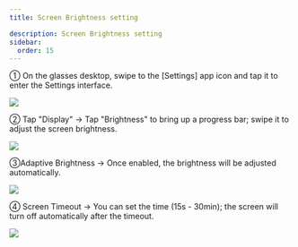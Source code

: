 ```yaml
---
title: Screen Brightness setting

description: Screen Brightness setting
sidebar:
  order: 15
---
```


① On the glasses desktop, swipe to the \[Settings] app icon and tap it to enter the Settings interface.

![](public/images/air3/screen-brightness-1.PNG)

② Tap "Display" → Tap "Brightness" to bring up a progress bar; swipe it to adjust the screen brightness.

![](public/images/air3/screen-brightness-2.PNG)

③Adaptive Brightness → Once enabled, the brightness will be adjusted automatically.

![](public/images/air3/screen-brightness-3.PNG)

④ Screen Timeout → You can set the time (15s - 30min); the screen will turn off automatically after the timeout.

![](public/images/air3/screen-brightness-4.PNG)









